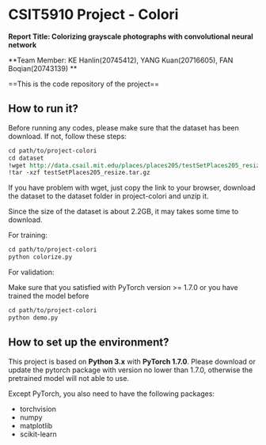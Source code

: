 # CSIT5910 Project - Colori

**Report Title: Colorizing grayscale photographs with convolutional neural network**

**Team Member:  KE Hanlin(20745412), YANG Kuan(20716605),  FAN Boqian(20743139) **

==This is the code repository of the project==

## How to run it?

Before running any codes, please make sure that the dataset has been download. If not, follow these steps:

```reStructuredText
cd path/to/project-colori
cd dataset
!wget http://data.csail.mit.edu/places/places205/testSetPlaces205_resize.tar.gz
!tar -xzf testSetPlaces205_resize.tar.gz
```

If you have problem with wget, just copy the link to your browser, download the dataset to the dataset folder in project-colori and unzip it.

Since the size of the dataset is about 2.2GB, it may takes some time to download.

For training:

```reStructuredText
cd path/to/project-colori
python colorize.py
```

For validation:

Make sure that you satisfied with PyTorch version >= 1.7.0 or you have trained the model before

```reStructuredText
cd path/to/project-colori
python demo.py
```

## How to set up the environment?

This project is based on **Python 3.x** with **PyTorch 1.7.0**. Please download or update the pytorch package with version no lower than 1.7.0, otherwise the pretrained model will not able to use. 

Except PyTorch, you also need to have the following packages:

- torchvision
- numpy
- matplotlib
- scikit-learn

